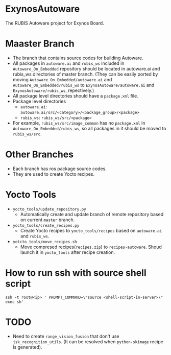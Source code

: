 # ExynosAutoware

The RUBIS Autoware project for Exynos Board.

# Maaster Branch 
- The branch that contains source codes for building Autoware.
- All packages in `autoware.ai` and `rubis_ws` included in `Autoware_On_Embedded` repository should be located in autoware.ai and rubis_ws directories of master branch. (They can be easily ported by moving `Autoware_On_Embedded/autoware.ai` and `Autoware_On_Embedded/rubis_ws` to `ExynosAutoware/autoware.ai` and `ExynosAutoware/rubis_ws`, repectively.)
- All package level directories should have a `package.xml` file.
- Package level directories
    * `autoware.ai`: `autoware.ai/src/<category>/<package_group>/<package>`
    * `rubis_ws`: `rubis_ws/src/<package>`
- For example, `rubis_ws/src/image_common` has no `package.xml` in `Autoware_On_Embedded/rubis_ws`, so all packages in it should be moved to `rubis_ws/src`.

# Other Branches
- Each branch has ros package source codes.
- They are used to create Yocto recipes.

# Yocto Tools
- `yocto_tools/update_repository.py`
    * Automatically create and update branch of remote repository based on current `master` branch.
- `yocto_tools/create_recipes.py`
    * Create Yocto recipes to `yocto_tools/recipes` based on `autoware.ai` and `rubis_ws`.
- `yotcto_tools/move_recipes.sh`
    * Move compresed recipes(`recipes.zip`) to `recipes-autoware`. Shoud launch it in `yocto_tools` after recipe creation.

# How to run ssh with source shell script
```
ssh -t root@<ip> ' PROMPT_COMMAND=\"source <shell-script-in-server>\" exec sh'
```

# TODO
* Need to create `range_vision_fusion` that don't use `jsk_recognition_utils`. (It can be resolved when `python-skimage` recipe is generated).
